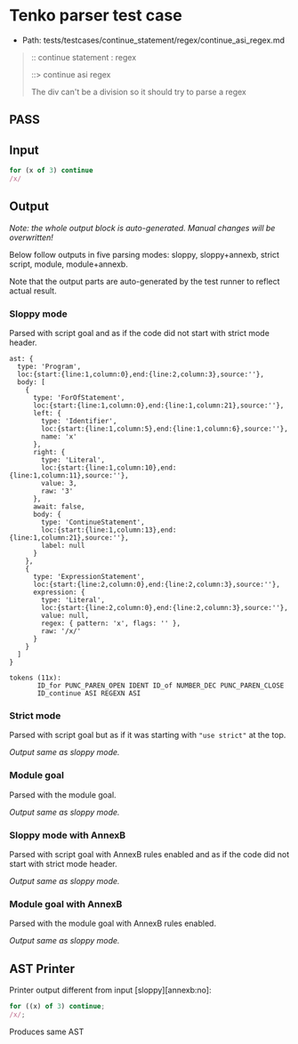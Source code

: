 # Tenko parser test case

- Path: tests/testcases/continue_statement/regex/continue_asi_regex.md

> :: continue statement : regex
>
> ::> continue asi regex
>
> The div can't be a division so it should try to parse a regex

## PASS

## Input

`````js
for (x of 3) continue
/x/
`````

## Output

_Note: the whole output block is auto-generated. Manual changes will be overwritten!_

Below follow outputs in five parsing modes: sloppy, sloppy+annexb, strict script, module, module+annexb.

Note that the output parts are auto-generated by the test runner to reflect actual result.

### Sloppy mode

Parsed with script goal and as if the code did not start with strict mode header.

`````
ast: {
  type: 'Program',
  loc:{start:{line:1,column:0},end:{line:2,column:3},source:''},
  body: [
    {
      type: 'ForOfStatement',
      loc:{start:{line:1,column:0},end:{line:1,column:21},source:''},
      left: {
        type: 'Identifier',
        loc:{start:{line:1,column:5},end:{line:1,column:6},source:''},
        name: 'x'
      },
      right: {
        type: 'Literal',
        loc:{start:{line:1,column:10},end:{line:1,column:11},source:''},
        value: 3,
        raw: '3'
      },
      await: false,
      body: {
        type: 'ContinueStatement',
        loc:{start:{line:1,column:13},end:{line:1,column:21},source:''},
        label: null
      }
    },
    {
      type: 'ExpressionStatement',
      loc:{start:{line:2,column:0},end:{line:2,column:3},source:''},
      expression: {
        type: 'Literal',
        loc:{start:{line:2,column:0},end:{line:2,column:3},source:''},
        value: null,
        regex: { pattern: 'x', flags: '' },
        raw: '/x/'
      }
    }
  ]
}

tokens (11x):
       ID_for PUNC_PAREN_OPEN IDENT ID_of NUMBER_DEC PUNC_PAREN_CLOSE
       ID_continue ASI REGEXN ASI
`````

### Strict mode

Parsed with script goal but as if it was starting with `"use strict"` at the top.

_Output same as sloppy mode._

### Module goal

Parsed with the module goal.

_Output same as sloppy mode._

### Sloppy mode with AnnexB

Parsed with script goal with AnnexB rules enabled and as if the code did not start with strict mode header.

_Output same as sloppy mode._

### Module goal with AnnexB

Parsed with the module goal with AnnexB rules enabled.

_Output same as sloppy mode._

## AST Printer

Printer output different from input [sloppy][annexb:no]:

````js
for ((x) of 3) continue;
/x/;
````

Produces same AST
